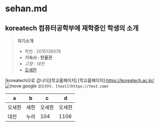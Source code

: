 sehan.md
======================

koreatech 컴퓨터공학부에 재학중인 학생의 소개
-----------------------

> **자기소개**
> - 학번 : 2015136076
> - **기숙사 : 한울관**
> - *고향 : 대전*
> - [오세한](https://search.naver.com/search.naver?sm=tab_hty.top&where=nexearch&oquery=%EC%98%A4%EC%85%93%E3%84%B4&ie=utf8&query=%EC%98%A4%EC%84%B8%ED%95%9C)

[koreatech으로 갑니다][학교홈페이지]
[학교홈페이지]:https://koreatech.ac.kr/
![move google](http://www.google.co.kr/images/srpr/logo11w.png)
`코드이다. [test](https://test.com)`

|a|b|c|d|
|---|---|---|---|
|오세한|세한|오세한|오세한|
|대전|누리|104|1106|

